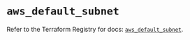 # `aws_default_subnet`

Refer to the Terraform Registry for docs: [`aws_default_subnet`](https://registry.terraform.io/providers/hashicorp/aws/6.10.0/docs/resources/default_subnet).
